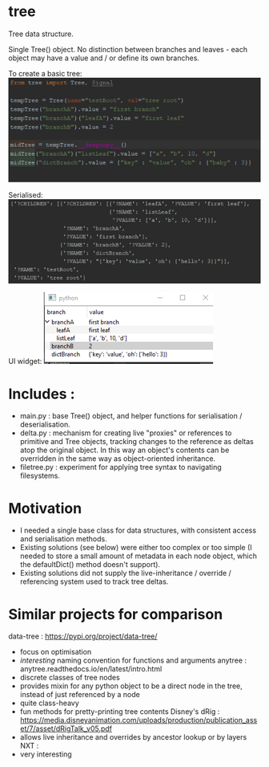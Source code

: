 # tree
Tree data structure.

Single Tree() object. No distinction between branches and leaves - each object may have a value and / or define its own branches.

To create a basic tree:
![code](https://github.com/edart76/tree/blob/master/example/code_sample.png)

Serialised:
![serialised](https://github.com/edart76/tree/blob/master/example/serialised.png)

UI widget:
![widget](https://github.com/edart76/tree/blob/master/example/ui.png)

# Includes :
 - main.py : base Tree() object, and helper functions for serialisation / deserialisation.
 - delta.py : mechanism for creating live "proxies" or references to primitive and Tree objects, tracking changes to the reference as deltas atop the original object. In this way an object's contents can be overridden in the same way as object-oriented inheritance.
 - filetree.py : experiment for applying tree syntax to navigating filesystems.

# Motivation
 - I needed a single base class for data structures, with consistent access and serialisation methods.
 - Existing solutions (see below) were either too complex or too simple (I needed to store a small amount of metadata in each node object, which the defaultDict() method doesn't support).
 - Existing solutions did not supply the live-inheritance / override / referencing system used to track tree deltas.


# Similar projects for comparison
data-tree : https://pypi.org/project/data-tree/
 - focus on optimisation
 - *interesting* naming convention for functions and arguments
anytree : anytree.readthedocs.io/en/latest/intro.html
 - discrete classes of tree nodes
 - provides mixin for any python object to be a direct node in the tree, instead of just referenced by a node
 - quite class-heavy
 - fun methods for pretty-printing tree contents
Disney's dRig : https://media.disneyanimation.com/uploads/production/publication_asset/7/asset/dRigTalk_v05.pdf
 - allows live inheritance and overrides by ancestor lookup or by layers
NXT :
 - very interesting
